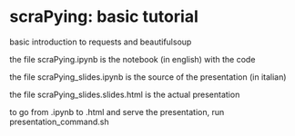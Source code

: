 # scraPying: basic tutorial

basic introduction to requests and beautifulsoup

the file scraPying.ipynb is the notebook (in english) with the code

the file scraPying_slides.ipynb is the source of the presentation (in italian)

the file scraPying_slides.slides.html is the actual presentation

to go from .ipynb to .html and serve the presentation, run presentation_command.sh

